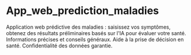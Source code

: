 # App_web_prediction_maladies
Application web prédictive des maladies : saisissez vos symptômes, obtenez des résultats préliminaires basés sur l'IA pour évaluer votre santé. Informations précises et conseils généraux. Aide à la prise de décision en santé. Confidentialité des données garantie.
